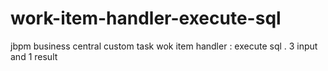 # work-item-handler-execute-sql
jbpm business central custom task wok item handler   : execute sql . 3 input and 1 result
